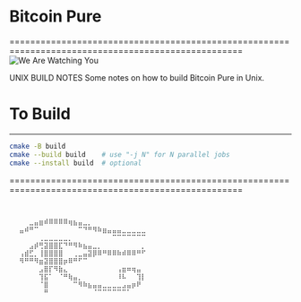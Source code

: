 # Bitcoin Pure
===================================================================================================
![We Are Watching You](https://github.com/user-attachments/assets/3509987d-7b89-4f1e-82b8-235cb57fa841)

UNIX BUILD NOTES
Some notes on how to build Bitcoin Pure in Unix.

# To Build
--------------------------------------------------------------------------------------------------

```bash
cmake -B build
cmake --build build    # use "-j N" for N parallel jobs
cmake --install build  # optional
```
===================================================================================================

```bash⠀⠀⠀⠀⠀⠀⠀⠀⠀⠀⠀⠀⠀⠀⠀⠀⠀⠀⠀⠀⠀⠀⠀⠀⠀⠀⠀⠀⠀⠀
⠀⠀⠀⠀⠀⠀⠀⠀⠀⠀⠀⠀⠀⠀⠀⠀⠀⠀⠀⠀⠀⠀⠀⠀⠀⠀⠀⠀⠀⠀
⠀⠀⠀⠀⠀⠀⠀⠀⠀⠀⠀⠀⠀⠀⠀⠀⠀⠀⠀⠀⠀⠀⠀⠀⠀⠀⠀⠀⠀⠀
⠀⠀⠀⠀⣀⣤⣶⠾⠿⠿⠿⠿⢶⣦⣤⣀⡀⠀⠀⠀⠀⠀⠀⠀⠀⠀⠀⠀⠀⠀
⠀⠀⣤⠾⠛⠉⠀⠀⠀⠀⠀⠀⠀⠀⠉⠙⠛⠻⠷⣶⣤⣤⣤⣀⣀⣀⣀⣀⠀⠀
⠀⠀⠀⠀⠀⠀⢀⣀⣀⣀⣀⣀⡀⠀⠀⠀⠀⠀⠀⠀⠀⠉⠉⠉⠉⠉⠉⠉⠀⠀
⠀⠀⠀⠀⣠⡾⢛⣽⣿⣿⣏⠙⠛⠻⠷⣦⣤⣀⡀⠀⠀⠀⠀⠀⠀⠀⠀⡀⠀⠀
⠀⠀⢠⣾⣋⡀⢸⣿⣿⣿⣿⠀⠀⢀⣀⣤⣽⡿⠿⠛⠿⠿⠷⠾⠿⠿⠛⠋⠀⠀
⠀⠀⠻⠛⠛⠻⣶⣽⣿⣿⣿⡶⠿⠛⠋⠉⠀⠀⠀⠀⠀⠀⠀⠀⠀⠀⠀⠀⠀⠀
⠀⠀⠀⠀⠀⠀⣠⣿⡏⠻⣷⣄⠀⠀⠀⠀⠀⠀⠀⠀⠀⠀⢠⣶⠶⢶⣤⠀⠀⠀
⠀⠀⠀⠀⠀⠀⢹⣯⠁⠀⠈⠛⢷⣤⡀⠀⠀⠀⠀⠀⠀⠀⠸⠧⠀⠀⢹⡇⠀⠀
⠀⠀⠀⠀⠀⠀⠈⣿⠀⠀⠀⠀⠀⠉⠻⠷⣦⣤⣤⣀⣀⣀⣀⣠⣤⡶⠟⠀⠀⠀
⠀⠀⠀⠀⠀⠀⠀⠛⠀⠀⠀⠀⠀⠀⠀⠀⠀⠈⠉⠉⠉⠉⠉⠉⠁⠀⠀⠀⠀⠀
⠀⠀⠀⠀⠀⠀⠀⠀⠀⠀⠀⠀⠀⠀⠀⠀⠀⠀⠀⠀⠀⠀⠀⠀⠀⠀⠀⠀⠀⠀
⠀⠀⠀⠀⠀⠀⠀⠀⠀⠀⠀⠀⠀⠀⠀⠀⠀⠀⠀⠀⠀⠀⠀⠀⠀⠀⠀⠀⠀⠀
```
